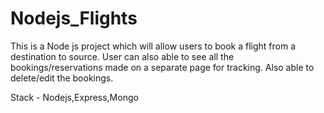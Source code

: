 # Nodejs_Flights

This is a Node js project which will allow users to book a flight from a destination to source.
User can also able to see all the bookings/reservations made on a separate page for tracking.
Also able to delete/edit the bookings.

Stack - Nodejs,Express,Mongo
